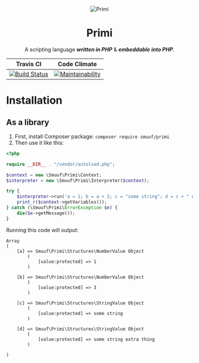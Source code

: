 <p align="center">
  <img src="https://raw.githubusercontent.com/smuuf/primi/master/res/art/logo-sml.png" alt="Primi">
  <h1 align="center">Primi</h1>
  <p align="center">A scripting language <i><b>written in PHP</i></b> & <i><b>embeddable into PHP</b></i>.</p>
</p>

Travis CI | Code Climate
--- | ---
[![Build Status](https://travis-ci.org/smuuf/primi.svg?branch=master)](https://travis-ci.org/smuuf/primi) | [![Maintainability](https://api.codeclimate.com/v1/badges/fa9fcdf67a72b20c4af2/maintainability)](https://codeclimate.com/repos/59ed1c106d45230296000143/maintainability)

# Installation
## As a library

1. First, install Composer package: `composer require smuuf/primi`
2. Then use it like this:
```php
<?php

require __DIR__ . "/vendor/autoload.php";

$context = new \Smuuf\Primi\Context;
$interpreter = new \Smuuf\Primi\Interpreter($context);

try {
    $interpreter->run('a = 1; b = a + 2; c = "some string"; d = c + " extra thing"');
    print_r($context->getVariables());
} catch (\Smuuf\Primi\ErrorException $e) {
    die($e->getMessage());
}

```

Running this code will output:

```
Array
(
    [a] => Smuuf\Primi\Structures\NumberValue Object
        (
            [value:protected] => 1
        )

    [b] => Smuuf\Primi\Structures\NumberValue Object
        (
            [value:protected] => 3
        )

    [c] => Smuuf\Primi\Structures\StringValue Object
        (
            [value:protected] => some string
        )

    [d] => Smuuf\Primi\Structures\StringValue Object
        (
            [value:protected] => some string extra thing
        )

)

```
